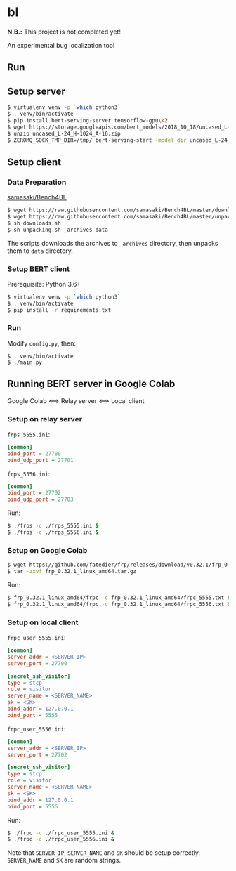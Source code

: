 # bl

**N.B.:** This project is not completed yet!

An experimental bug localization tool

## Run

## Setup server

```sh
$ virtualenv venv -p `which python3`
$ . venv/bin/activate
$ pip install bert-serving-server tensorflow-gpu\<2
$ wget https://storage.googleapis.com/bert_models/2018_10_18/uncased_L-24_H-1024_A-16.zip
$ unzip uncased_L-24_H-1024_A-16.zip
$ ZEROMQ_SOCK_TMP_DIR=/tmp/ bert-serving-start -model_dir uncased_L-24_H-1024_A-16 -num_worker=1 -show_tokens_to_client
```

## Setup client

### Data Preparation

[samasaki/Bench4BL](https://github.com/samasaki/Bench4BL/blob/master/downloads.sh)

```sh
$ wget https://raw.githubusercontent.com/samasaki/Bench4BL/master/downloads.sh
$ wget https://raw.githubusercontent.com/samasaki/Bench4BL/master/unpacking.sh
$ sh downloads.sh
$ sh unpacking.sh _archives data
```

The scripts downloads the archives to `_archives` directory, then unpacks them to `data` directory.

### Setup BERT client

Prerequisite: Python 3.6+

```sh
$ virtualenv venv -p `which python3`
$ . venv/bin/activate
$ pip install -r requirements.txt
```

### Run

Modify `config.py`, then:

```
$ . venv/bin/activate
$ ./main.py
```

## Running BERT server in Google Colab

Google Colab \<==\> Relay server \<==\> Local client

### Setup on relay server

`frps_5555.ini`:

```ini
[common]
bind_port = 27700
bind_udp_port = 27701
```

`frps_5556.ini`:

```ini
[common]
bind_port = 27702
bind_udp_port = 27703
```

Run:

```sh
$ ./frps -c ./frps_5555.ini &
$ ./frps -c ./frps_5556.ini &
```

### Setup on Google Colab

```sh
$ wget https://github.com/fatedier/frp/releases/download/v0.32.1/frp_0.32.1_linux_amd64.tar.gz
$ tar -zxvf frp_0.32.1_linux_amd64.tar.gz
```

Run:

```sh
$ frp_0.32.1_linux_amd64/frpc -c frp_0.32.1_linux_amd64/frpc_5555.txt &
$ frp_0.32.1_linux_amd64/frpc -c frp_0.32.1_linux_amd64/frpc_5556.txt &
```

### Setup on local client

`frpc_user_5555.ini`:

```ini
[common]
server_addr = <SERVER_IP>
server_port = 27700

[secret_ssh_visitor]
type = stcp
role = visitor
server_name = <SERVER_NAME>
sk = <SK>
bind_addr = 127.0.0.1
bind_port = 5555
```

`frpc_user_5556.ini`:

```ini
[common]
server_addr = <SERVER_IP>
server_port = 27702

[secret_ssh_visitor]
type = stcp
role = visitor
server_name = <SERVER_NAME>
sk = <SK>
bind_addr = 127.0.0.1
bind_port = 5556
```

Run:

```sh
$ ./frpc -c ./frpc_user_5555.ini &
$ ./frpc -c ./frpc_user_5556.ini &
```

Note that `SERVER_IP`, `SERVER_NAME` and `SK` should be setup correctly. `SERVER_NAME` and `SK` are random strings.
